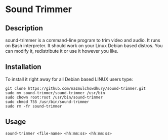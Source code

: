 # Sound Trimmer

## Description

sound-trimmer is a command-line program to trim video and audio. It runs on Bash interpreter. It should work on your Linux Debian based distros. You can modify it, redistribute it or use it however you like.

## Installation

To install it right away for all Debian based LINUX users type:

    git clone https://github.com/nazmulchowdhury/sound-trimmer.git
    sudo mv sound-trimmer/sound-trimmer /usr/bin
    sudo chown root:root /usr/bin/sound-trimmer
    sudo chmod 755 /usr/bin/sound-trimmer
    sudo rm -fr sound-trimmer
    
## Usage

    sound-trimmer <file-name> <hh:mm:ss> <hh:mm:ss>
